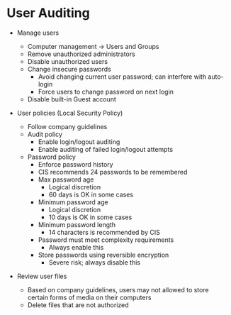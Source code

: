 # User Auditing

- Manage users
    - Computer management -> Users and Groups
    - Remove unauthorized administrators
    - Disable unauthorized users
    - Change insecure passwords
        - Avoid changing current user password; can interfere with auto-login
        - Force users to change password on next login
    - Disable built-in Guest account

- User policies (Local Security Policy)
    - Follow company guidelines
    - Audit policy
        - Enable login/logout auditing
        - Enable auditing of failed login/logout attempts
    - Password policy
        - Enforce password history
        - CIS recommends 24 passwords to be remembered
        - Max password age
            - Logical discretion
            - 60 days is OK in some cases
        - Minimum password age
            - Logical discretion
            - 10 days is OK in some cases
        - Minimum password length
            - 14 characters is recommended by CIS
        - Password must meet complexity requirements
            - Always enable this
        - Store passwords using reversible encryption
            - Severe risk; always disable this

- Review user files
    - Based on company guidelines, users may not allowed to store certain forms of media on their computers
    - Delete files that are not authorized